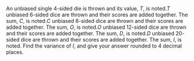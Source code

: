 An unbiased single $4$-sided die is thrown and its value, $T$, is noted.$T$ unbiased $6$-sided dice are thrown and their scores are added together. The sum, $C$, is noted.$C$ unbiased $8$-sided dice are thrown and their scores are added together. The sum, $O$, is noted.$O$ unbiased $12$-sided dice are thrown and their scores are added together. The sum, $D$, is noted.$D$ unbiased $20$-sided dice are thrown and their scores are added together. The sum, $I$, is noted.
Find the variance of $I$, and give your answer rounded to $4$ decimal places.